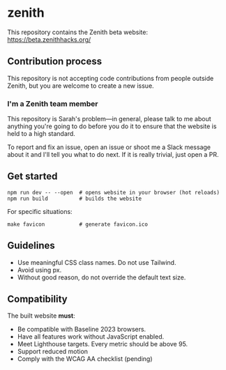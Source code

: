 # zenith

This repository contains the Zenith beta website: https://beta.zenithhacks.org/

## Contribution process

This repository is not accepting code contributions from people outside Zenith, but you are welcome to create a new issue.

### I'm a Zenith team member

This repository is Sarah's problem—in general, please talk to me about anything you're going to do before you do it to ensure that the website is held to a high standard.

To report and fix an issue, open an issue or shoot me a Slack message about it and I'll tell you what to do next. If it is really trivial, just open a PR.

## Get started

```
npm run dev -- --open  # opens website in your browser (hot reloads)
npm run build          # builds the website
```

For specific situations:

```
make favicon           # generate favicon.ico
```

## Guidelines

- Use meaningful CSS class names. Do not use Tailwind.
- Avoid using px.
- Without good reason, do not override the default text size.

## Compatibility

The built website **must**:

- Be compatible with Baseline 2023 browsers.
- Have all features work without JavaScript enabled.
- Meet Lighthouse targets. Every metric should be above 95.
- Support reduced motion
- Comply with the WCAG AA checklist (pending)
